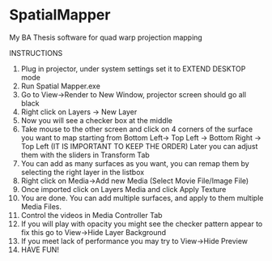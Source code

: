 SpatialMapper
=============

My BA Thesis software for quad warp projection mapping

INSTRUCTIONS
1. Plug in projector, under system settings set it to EXTEND DESKTOP mode
2. Run Spatial Mapper.exe
3. Go to View->Render to New Window, projector screen should go all black
4. Right click on Layers -> New Layer
5. Now you will see a checker box at the middle
6. Take mouse to the other screen and click on 4 corners of the surface you want to map starting from 
Bottom Left-> Top Left -> Bottom Right -> Top Left (IT IS IMPORTANT TO KEEP THE ORDER)
Later you can adjust them with the sliders in Transform Tab
7. You can add as many surfaces as you want, you can remap them by selecting the right layer in the listbox
8. Right click on Media->Add new Media (Select Movie File/Image File)
9. Once imported click on Layers Media and click Apply Texture
10. You are done. You can add multiple surfaces, and apply to them multiple Media Files.
11. Control the videos in Media Controller Tab
12. If you will play with opacity you might see the checker pattern appear to fix this go to View->Hide Layer Background
13. If you meet lack of performance you may try to View->Hide Preview
14. HAVE FUN!
 
